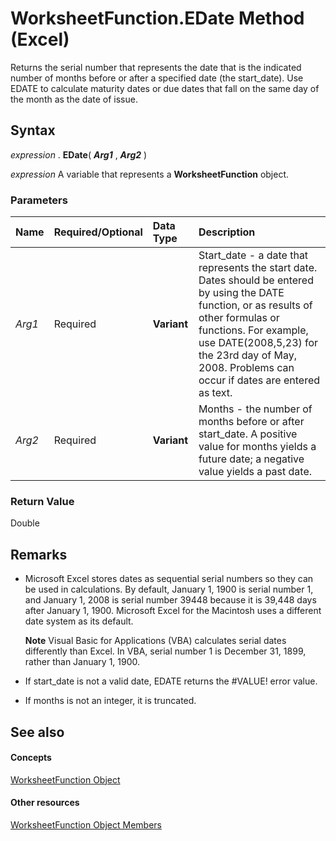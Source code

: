 
# WorksheetFunction.EDate Method (Excel)

Returns the serial number that represents the date that is the indicated number of months before or after a specified date (the start_date). Use EDATE to calculate maturity dates or due dates that fall on the same day of the month as the date of issue.


## Syntax

 _expression_ . **EDate**( **_Arg1_** , **_Arg2_** )

 _expression_ A variable that represents a **WorksheetFunction** object.


### Parameters



|**Name**|**Required/Optional**|**Data Type**|**Description**|
|:-----|:-----|:-----|:-----|
| _Arg1_|Required| **Variant**|Start_date - a date that represents the start date. Dates should be entered by using the DATE function, or as results of other formulas or functions. For example, use DATE(2008,5,23) for the 23rd day of May, 2008. Problems can occur if dates are entered as text.|
| _Arg2_|Required| **Variant**|Months - the number of months before or after start_date. A positive value for months yields a future date; a negative value yields a past date.|

### Return Value

Double


## Remarks




- Microsoft Excel stores dates as sequential serial numbers so they can be used in calculations. By default, January 1, 1900 is serial number 1, and January 1, 2008 is serial number 39448 because it is 39,448 days after January 1, 1900. Microsoft Excel for the Macintosh uses a different date system as its default.
    
     **Note**  Visual Basic for Applications (VBA) calculates serial dates differently than Excel. In VBA, serial number 1 is December 31, 1899, rather than January 1, 1900. 
- If start_date is not a valid date, EDATE returns the #VALUE! error value.
    
- If months is not an integer, it is truncated.
    

## See also


#### Concepts


[WorksheetFunction Object](7b1d5639-363d-632c-2cf0-2232562646b6.md)
#### Other resources


[WorksheetFunction Object Members](6811ca87-4b53-0bff-88c9-30bf7497879a.md)
